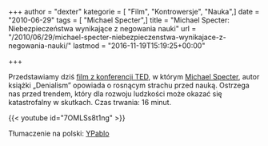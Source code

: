 +++
author = "dexter"
kategorie = [ "Film", "Kontrowersje", "Nauka",]
date = "2010-06-29"
tags = [ "Michael Specter",]
title = "Michael Specter: Niebezpieczeństwa wynikające z negowania nauki"
url = "/2010/06/29/michael-specter-niebezpieczenstwa-wynikajace-z-negowania-nauki/"
lastmod = "2016-11-19T15:19:25+00:00"

+++

Przedstawiamy dziś [film z konferencji TED][3], w którym [Michael Specter][1],
autor książki &#8222;Denialism&#8221; opowiada o rosnącym strachu przed nauką.
Ostrzega nas przed trendem, który dla rozwoju ludzkości może okazać się
katastrofalny w skutkach. Czas trwania: 16 minut.

<!--more-->

{{< youtube id="7OMLSs8t1ng" >}}
  
Tłumaczenie na polski: [YPablo][2]

 [1]: http://en.wikipedia.org/wiki/Michael_Specter
 [2]: http://pl.sevenload.com/uzytkownicy/ypablo
 [3]: https://www.ted.com/talks/michael_specter_the_danger_of_science_denial?language=pl
